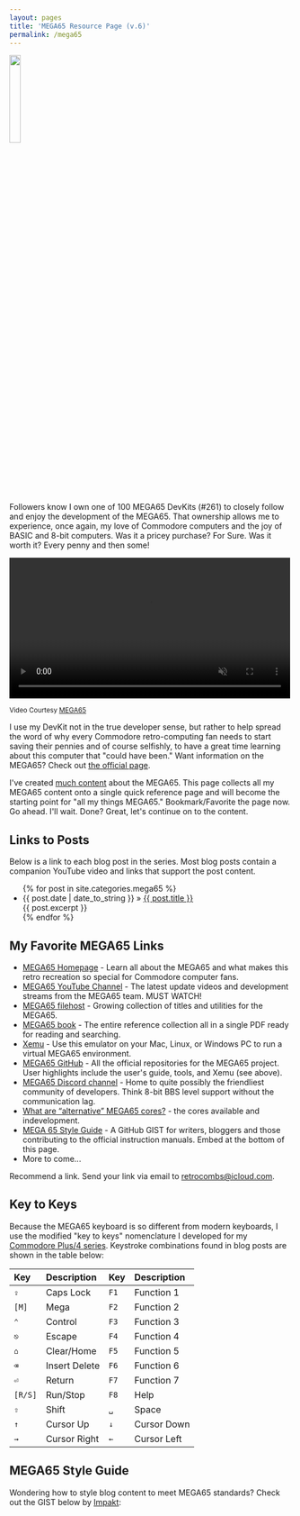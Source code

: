 ```yaml
---
layout: pages
title: 'MEGA65 Resource Page (v.6)'
permalink: /mega65
---
```


<img class="category" src="http://www.stevencombs.com/images/design/mega65.svg" width="20%" />

Followers know I own one of 100 MEGA65 DevKits (#261) to closely follow and enjoy the development of the MEGA65. That ownership allows me to experience, once again, my love of Commodore computers and the joy of BASIC and 8-bit computers. Was it a pricey purchase? For Sure. Was it worth it? Every penny and then some!

<div class="video-container">
  <video width=500px id="video-bg" autoplay muted loop>
  <source src="images/mega65/mega65-rotating.mp4" type="video/mp4">
  </video>
</div>

<sup>Video Courtesy [MEGA65](https://mega65.org)</sup>

I use my DevKit not in the true developer sense, but rather to help spread the word of why every Commodore retro-computing fan needs to start saving their pennies and of course selfishly, to have a great time learning about this computer that "could have been." Want information on the MEGA65? Check out [the official page](https://www.mega65.org).

I've created [much content](https://www.stevencombs.com/mega65) about the MEGA65. This page collects all my MEGA65 content onto a single quick reference page and will become the starting point for "all my things MEGA65." Bookmark/Favorite the page now. Go ahead. I'll wait. Done? Great, let's continue on to the content.

## Links to Posts

Below is a link to each blog post in the series. Most blog posts contain a companion YouTube video and links that support the post content.

<ul id="blog-posts" class="posts">
{% for post in site.categories.mega65 %}
    <li><span>{{ post.date | date_to_string }} &raquo; </span><a href="{{ post.url }}">{{ post.title }}</a></li><div> {{ post.excerpt }} </div>
{% endfor %}
</ul>

## My Favorite MEGA65 Links

*   [MEGA65 Homepage](https://www.mega65.org) - Learn all about the MEGA65 and what makes this retro recreation so special for Commodore computer fans.
*   [MEGA65 YouTube Channel](https://www.youtube.com/channel/UCEz3CQ343r4ssvIdmhDauMQ) - The latest update videos and development streams from the MEGA65 team. MUST WATCH!
*   [MEGA65 filehost](https://files.mega65.org/) - Growing collection of titles and utilities for the MEGA65.
*   [MEGA65 book](https://files.mega65.org?id=d668168c-1fef-4560-a530-77e9e237536d) - The entire reference collection all in a single PDF ready for reading and searching.
*   [Xemu](https://github.lgb.hu/xemu/) - Use this emulator on your Mac, Linux, or Windows PC to run a virtual MEGA65 environment.
*   [MEGA65 GitHub](https://github.com/MEGA65) - All the official repositories for the MEGA65 project. User highlights include the user's guide, tools, and Xemu (see above).
*   [MEGA65 Discord channel](https://discord.gg/8zVbk2hK) - Home to quite possibly the friendliest community of developers. Think 8-bit BBS level support without the communication lag.
*   [What are “alternative” MEGA65 cores?](https://sy2002.github.io/m65cores/) - the cores available and indevelopment.
*   [MEGA 65 Style Guide](https://github.com/MEGA65/mega65-user-guide/blob/master/style-guide.md) - A GitHub GIST for writers, bloggers and those contributing to the official instruction manuals. Embed at the bottom of this page.
*   More to come...

Recommend a link. Send your link via email to [retrocombs@icloud.com](mailto:retrocombs@icloud.com?subject=Recommend%20Link).

## Key to Keys

Because the MEGA65 keyboard is so different from modern keyboards, I use the modified "key to keys" nomenclature I developed for my [Commodore Plus/4 series](https://www.stevencombs.com/plus4). Keystroke combinations found in blog posts are shown in the table below:

| Key     | Description   | Key  | Description |
|:--------|:--------------|:-----|:------------|
| `⇪`     | Caps Lock     | `F1` | Function 1  |
| `[M]`  | Mega     | `F2` | Function 2  |
| `⌃`     | Control       | `F3` | Function 3  |
| `⎋`     | Escape        | `F4` | Function 4  |
| `⌂`     | Clear/Home    | `F5` | Function 5  |
| `⌫`     | Insert Delete | `F6` | Function 6  |
| `⏎`     | Return        | `F7` | Function 7  |
| `[R/S]` | Run/Stop      | `F8` | Help        |
| `⇧`     | Shift         | `␣`  | Space       |
| `↑`     | Cursor Up     | `↓`  | Cursor Down |
| `→`     | Cursor Right  | `←`  | Cursor Left |

## MEGA65 Style Guide

Wondering how to style blog content to meet MEGA65 standards? Check out the GIST below by [Impakt](https://gist.github.com/Impakt):

<script src="https://gist.github.com/Impakt/41b7f2144104dfcd252b051236a3ef4e.js"></script>
